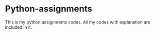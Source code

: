 # Python-assignments
This is my python assignments codes.
All my codes with explanation are included in it.

